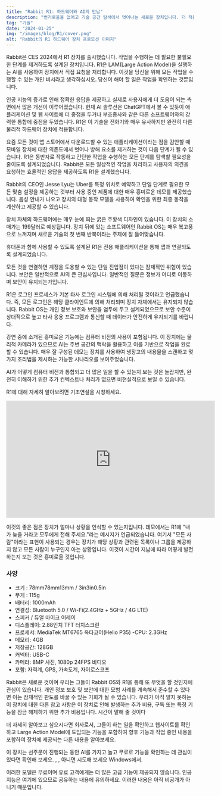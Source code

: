 ```yaml
---
title: "Rabbit R1: 하드웨어와 AI의 만남"
description: "번거로움을 없애고 기술 공간 탐색에서 벗어나는 새로운 장치입니다. 더 적은 수의 앱, 더 많은 작업."
tag: "기술"
date: "2024-01-25"
img: "/images/blog/R1/cover.png"
alt: "Rabbit의 R1 하드웨어 장치 프로모션 이미지"
---
```


Rabbit은 CES 2024에서 R1 장치를 출시했습니다. 작업을 수행하는 데 필요한 불필요한 단계를 제거하도록 설계된 장치입니다. R1은 LAM(Large Action Model)을 실행하는 AI를 사용하여 장치에서 직접 요청을 처리합니다. 이것을 당신을 위해 모든 작업을 수행할 수 있는 개인 비서라고 생각하십시오. 당신이 해야 할 일은 작업을 확인하는 것뿐입니다.

인공 지능의 증가로 인해 정확한 응답을 제공하고 실제로 사용자에게 더 도움이 되는 측면에서 많은 개선이 이루어졌습니다. 현재 AI 솔루션은 ChatGPT에서 볼 수 있듯이 애플리케이션 및 웹 사이트에 더 중점을 두거나 부조종사와 같은 다른 소프트웨어와의 강력한 통합에 중점을 두었습니다. R1은 이 기술을 전화기와 매우 유사하지만 완전히 다른 물리적 하드웨어 장치에 적용합니다.

요즘 모든 것이 앱 스토어에서 다운로드할 수 있는 애플리케이션이라는 점을 감안할 때 모바일 장치에 대한 의존도에서 벗어나 방해 요소를 제거하는 것이 다음 단계가 될 수 있습니다. R1은 동반자로 작동하고 간단한 작업을 수행하는 모든 단계를 탐색할 필요성을 줄이도록 설계되었습니다. Rabbit은 모든 일상적인 작업을 처리하고 사용자의 의견을 요청하는 효율적인 응답을 제공하도록 R1을 설계했습니다.

<Vid source="https://assets.lotofcarrots.com/media/home/section/desktop/4.mp4" credit="Rabbit" thumbnail="https://assets.lotofcarrots.com/media/home/section/desktop/4.webp"></Vid>

Rabbit의 CEO인 Jesse Lyu는 Uber를 특정 위치로 예약하고 단일 단계로 필요한 모든 맞춤 설정을 제공하는 것부터 사용 중인 제품에 대한 매우 흥미로운 데모를 제공했습니다. 음성 안내가 나오고 장치의 대형 동작 모델을 사용하여 확인을 위한 최종 동작을 계산하고 제공할 수 있습니다.

장치 자체의 하드웨어에는 매우 눈에 띄는 굵은 주황색 디자인이 있습니다. 이 장치의 소매가는 199달러로 예상됩니다. 장치 뒤에 있는 소프트웨어인 Rabbit OS는 매우 복고풍으로 느껴지며 새로운 기술의 첫 번째 반복이라는 주제에 잘 들어맞습니다.

휴대폰과 함께 사용할 수 있도록 설계된 R1은 전용 애플리케이션을 통해 앱과 연결되도록 설계되었습니다.

<Vid source="https://storage.quantum-engine.ai/Rabbits_Factory_4K_h264.mp4" credit="Rabbit" thumbnail="https://assets.lotofcarrots.com/media/home/section/desktop/4.webp"></Vid>

모든 것을 연결하면 계정을 도용할 수 있는 단일 진입점이 있다는 잠재적인 위험이 있습니다. 보안은 일반적으로 AI의 큰 관심사입니다. 일반적인 질문은 정보가 어디로 이동하며 보안이 유지되는가입니다.

R1은 로그인 프로세스가 기본 타사 로그인 시스템에 의해 처리될 것이라고 언급했습니다. 즉, 모든 로그인은 해당 클라이언트에 의해 처리되며 장치 자체에서는 유지되지 않습니다. Rabbit OS는 개인 정보 보호와 보안을 염두에 두고 설계되었으므로 보안 수준이 상대적으로 높고 타사 응용 프로그램과 통신할 때 데이터가 안전하게 유지되기를 바랍니다.

강연 중에 소개된 흥미로운 기능에는 컴퓨터 비전의 사용이 포함됩니다. 이 장치에는 물리적 카메라가 있으므로 AI는 주변 공간의 맥락을 활용하고 이를 기반으로 작업을 완료할 수 있습니다. 매우 잘 구성된 데모는 장치를 사용하여 냉장고의 내용물을 스캔하고 몇 가지 조리법을 제시하는 가능한 시나리오를 보여주었습니다.

AI가 어떻게 컴퓨터 비전과 통합되고 더 많은 일을 할 수 있는지 보는 것은 놀랍지만, 완전히 이해하기 위한 추가 컨텍스트나 처리가 없으면 비현실적으로 보일 수 있습니다.

R1에 대해 자세히 알아보려면 기조연설을 시청하세요.

<iframe width="560" height="315" src="https://www.youtube.com/embed/22wlLy7hKP4?si=vWN_Iu84Mp2dlDxV" title="YouTube video player" frameborder="0" allow="accelerometer; autoplay; clipboard-write; encrypted-media; gyroscope; picture-in-picture; web-share" allowfullscreen></iframe>

이것의 좋은 점은 장치가 얼마나 상황을 인식할 수 있는지입니다. 데모에서는 R1에 "내가 늦을 거라고 모두에게 전해 주세요."라는 메시지가 언급되었습니다. 여기서 "모든 사람"이라는 표현이 사용되는 경우는 장치가 해당 상황과 관련된 목록이나 그룹을 제공하지 않고 모든 사람이 누구인지 아는 상황입니다. 이것이 시간이 지남에 따라 어떻게 발전하는지 보는 것은 흥미로울 것입니다.

### 사양

- 크기 : 78mm78mm13mm / 3in3in0.5in
- 무게 : 115g
- 배터리: 1000mAh
- 연결성: Bluetooth 5.0 / Wi-Fi(2.4GHz + 5GHz / 4G LTE)
- 스피커 / 듀얼 마이크 어레이
- 디스플레이: 2.88인치 TFT 터치스크린
- 프로세서: MediaTek MT6765 옥타코어(Helio P35)
  -CPU: 2.3GHz
- 메모리: 4GB
- 저장공간: 128GB
- 커넥터: USB-C
- 카메라: 8MP 사진, 1080p 24FPS 비디오
- 포함: 자력계, GPS, 가속도계, 자이로스코프

Rabbit은 새로운 것이며 우리는 그들이 Rabbit OS와 R1을 통해 또 무엇을 할 것인지에 관심이 있습니다. 개인 정보 보호 및 보안에 대한 모범 사례를 계속해서 준수할 수 있다면 이는 잠재적인 판도를 바꿀 수 있는 기회가 될 수 있습니다. 우리가 아직 알지 못하는 이 장치에 대한 다른 참고 사항은 이 장치로 인해 발생하는 추가 비용, 구독 또는 특정 기능을 잠금 해제하기 위한 추가 비용입니다. 시간이 말해 줄 것이다

더 자세히 알아보고 싶으시다면 <PageLink title="Rabbit" url="https://www.rabbit.tech/"></PageLink> 회사로서, 그들이 하는 일을 확인하고 웹사이트를 확인하고 Large Action Model에 도입되는 기능을 포함하여 향후 기능과 작업 중인 내용을 포함하여 장치에 제공되는 다른 내용을 알아보세요.

<Media source="/images/blog/R1/inline-1.png" alt="Rabbit의 R1 하드웨어 장치는 화면과 촉각 버튼이 있는 눈에 띄는 주황색 디자인입니다."></Media>

이 장치는 선주문이 진행되는 동안 AI를 가지고 놀고 무료로 기능을 확인하는 데 관심이 있다면 확인해 보세요. <PageLink title="ChatGPT" url="https://chat.openai.com/"></PageLink>, <PageLink title="Bard" url="https://bard.google.com/chat"></PageLink>, 아니면 시도해 보세요 <PageLink title="CoPilot" url="https://www.microsoft.com/en-us/windows/copilot-ai-features"></PageLink> Windows에서.

이러한 모델은 무료이며 유료 고객에게는 더 많은 고급 기능이 제공되지 않습니다. 인공 지능은 여기에 있으므로 공유하는 내용에 유의하세요. 이러한 내용은 아직 비공개가 아니기 때문입니다.
